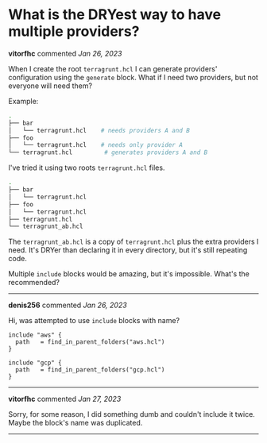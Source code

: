 # What is the DRYest way to have multiple providers?

**vitorfhc** commented *Jan 26, 2023*

When I create the root `terragrunt.hcl` I can generate providers' configuration using the `generate` block. What if I need two providers, but not everyone will need them?

Example:

```bash
.
├── bar
│   └── terragrunt.hcl    # needs providers A and B
├── foo
│   └── terragrunt.hcl    # needs only provider A
└── terragrunt.hcl         # generates providers A and B
```

I've tried it using two roots `terragrunt.hcl` files.

```bash
.
├── bar
│   └── terragrunt.hcl
├── foo
│   └── terragrunt.hcl
├── terragrunt.hcl
└── terragrunt_ab.hcl
```

The `terragrunt_ab.hcl` is a copy of `terragrunt.hcl` plus the extra providers I need. It's DRYer than declaring it in every directory, but it's still repeating code.

Multiple `include` blocks would be amazing, but it's impossible. What's the recommended?
<br />
***


**denis256** commented *Jan 26, 2023*

Hi,
was attempted to use `include` blocks with name?

```
include "aws" {
  path   = find_in_parent_folders("aws.hcl")
}

include "gcp" {
  path   = find_in_parent_folders("gcp.hcl")
}
```

***

**vitorfhc** commented *Jan 27, 2023*

Sorry, for some reason, I did something dumb and couldn't include it twice. Maybe the block's name was duplicated.
***

